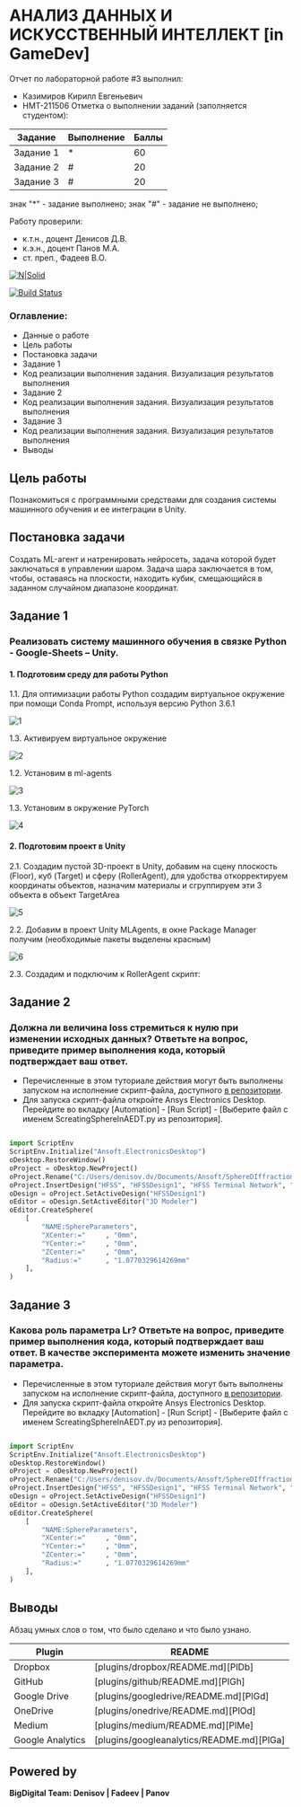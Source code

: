 # АНАЛИЗ ДАННЫХ И ИСКУССТВЕННЫЙ ИНТЕЛЛЕКТ [in GameDev]
Отчет по лабораторной работе #3 выполнил:
- Казимиров Кирилл Евгеньевич
- НМТ-211506
Отметка о выполнении заданий (заполняется студентом):

| Задание | Выполнение | Баллы |
| ------ | ------ | ------ |
| Задание 1 | * | 60 |
| Задание 2 | # | 20 |
| Задание 3 | # | 20 |

знак "*" - задание выполнено; знак "#" - задание не выполнено;

Работу проверили:
- к.т.н., доцент Денисов Д.В.
- к.э.н., доцент Панов М.А.
- ст. преп., Фадеев В.О.

[![N|Solid](https://cldup.com/dTxpPi9lDf.thumb.png)](https://nodesource.com/products/nsolid)

[![Build Status](https://travis-ci.org/joemccann/dillinger.svg?branch=master)](https://travis-ci.org/joemccann/dillinger)

### Оглавление:

- Данные о работе
- Цель работы
- Постановка задачи
- Задание 1
- Код реализации выполнения задания. Визуализация результатов выполнения
- Задание 2
- Код реализации выполнения задания. Визуализация результатов выполнения
- Задание 3
- Код реализации выполнения задания. Визуализация результатов выполнения
- Выводы

## Цель работы
Познакомиться с программными средствами для создания системы машинного обучения и ее интеграции в Unity.

## Постановка задачи
Создать ML-агент и натренировать нейросеть, задача которой будет заключаться в управлении шаром. Задача шара заключается в том, чтобы, оставаясь на плоскости, находить кубик, смещающийся в заданном случайном диапазоне координат.

## Задание 1
### Реализовать систему машинного обучения в связке Python - Google-Sheets – Unity.
#### 1. Подготовим среду для работы Python

1.1. Для оптимизации работы Python создадим виртуальное окружение при помощи Conda Prompt, используя версию Python 3.6.1

![1](https://user-images.githubusercontent.com/114439735/201131740-f21dd2af-2a64-4cd9-8c49-a8efee8967c5.png)

1.3. Активируем виртуальное окружение

![2](https://user-images.githubusercontent.com/114439735/201132115-c7f2e8f3-51b1-4240-b6ba-d2fbf7db7bc1.png)

1.2. Установим в ml-agents

![3](https://user-images.githubusercontent.com/114439735/201132511-68a4a45c-2f92-43ed-b25e-a5b701bac5d6.png)

1.3. Установим в окружение PyTorch

![4](https://user-images.githubusercontent.com/114439735/201133068-1f2f2894-5431-4c65-abbe-463a5ed7b57c.png)

#### 2. Подготовим проект в Unity

2.1. Создадим пустой 3D-проект в Unity, добавим на сцену плоскость (Floor), куб (Target) и сферу (RollerAgent), для удобства откорректируем координаты объектов, назначим материалы и сгруппируем эти 3 объекта в объект TargetArea

![5](https://user-images.githubusercontent.com/114439735/201133632-205a3266-0810-4e0b-b3e0-621458c1ff8e.png)

2.2. Добавим в проект Unity MLAgents, в окне Package Manager получим (необходимые пакеты выделены красным)

![6](https://user-images.githubusercontent.com/114439735/201134336-b268951a-33e7-4c02-816d-38af3325c7ce.png)

2.3. Создадим и подключим к RollerAgent скрипт:



## Задание 2
### Должна ли величина loss стремиться к нулю при изменении исходных данных? Ответьте на вопрос, приведите пример выполнения кода, который подтверждает ваш ответ.

- Перечисленные в этом туториале действия могут быть выполнены запуском на исполнение скрипт-файла, доступного [в репозитории](https://github.com/Den1sovDm1triy/hfss-scripting/blob/main/ScreatingSphereInAEDT.py).
- Для запуска скрипт-файла откройте Ansys Electronics Desktop. Перейдите во вкладку [Automation] - [Run Script] - [Выберите файл с именем ScreatingSphereInAEDT.py из репозитория].

```py

import ScriptEnv
ScriptEnv.Initialize("Ansoft.ElectronicsDesktop")
oDesktop.RestoreWindow()
oProject = oDesktop.NewProject()
oProject.Rename("C:/Users/denisov.dv/Documents/Ansoft/SphereDIffraction.aedt", True)
oProject.InsertDesign("HFSS", "HFSSDesign1", "HFSS Terminal Network", "")
oDesign = oProject.SetActiveDesign("HFSSDesign1")
oEditor = oDesign.SetActiveEditor("3D Modeler")
oEditor.CreateSphere(
	[
		"NAME:SphereParameters",
		"XCenter:="		, "0mm",
		"YCenter:="		, "0mm",
		"ZCenter:="		, "0mm",
		"Radius:="		, "1.0770329614269mm"
	], 
)

```

## Задание 3
### Какова роль параметра Lr? Ответьте на вопрос, приведите пример выполнения кода, который подтверждает ваш ответ. В качестве эксперимента можете изменить значение параметра.

- Перечисленные в этом туториале действия могут быть выполнены запуском на исполнение скрипт-файла, доступного [в репозитории](https://github.com/Den1sovDm1triy/hfss-scripting/blob/main/ScreatingSphereInAEDT.py).
- Для запуска скрипт-файла откройте Ansys Electronics Desktop. Перейдите во вкладку [Automation] - [Run Script] - [Выберите файл с именем ScreatingSphereInAEDT.py из репозитория].

```py

import ScriptEnv
ScriptEnv.Initialize("Ansoft.ElectronicsDesktop")
oDesktop.RestoreWindow()
oProject = oDesktop.NewProject()
oProject.Rename("C:/Users/denisov.dv/Documents/Ansoft/SphereDIffraction.aedt", True)
oProject.InsertDesign("HFSS", "HFSSDesign1", "HFSS Terminal Network", "")
oDesign = oProject.SetActiveDesign("HFSSDesign1")
oEditor = oDesign.SetActiveEditor("3D Modeler")
oEditor.CreateSphere(
	[
		"NAME:SphereParameters",
		"XCenter:="		, "0mm",
		"YCenter:="		, "0mm",
		"ZCenter:="		, "0mm",
		"Radius:="		, "1.0770329614269mm"
	], 
)

```

## Выводы

Абзац умных слов о том, что было сделано и что было узнано.

| Plugin | README |
| ------ | ------ |
| Dropbox | [plugins/dropbox/README.md][PlDb] |
| GitHub | [plugins/github/README.md][PlGh] |
| Google Drive | [plugins/googledrive/README.md][PlGd] |
| OneDrive | [plugins/onedrive/README.md][PlOd] |
| Medium | [plugins/medium/README.md][PlMe] |
| Google Analytics | [plugins/googleanalytics/README.md][PlGa] |

## Powered by

**BigDigital Team: Denisov | Fadeev | Panov**
